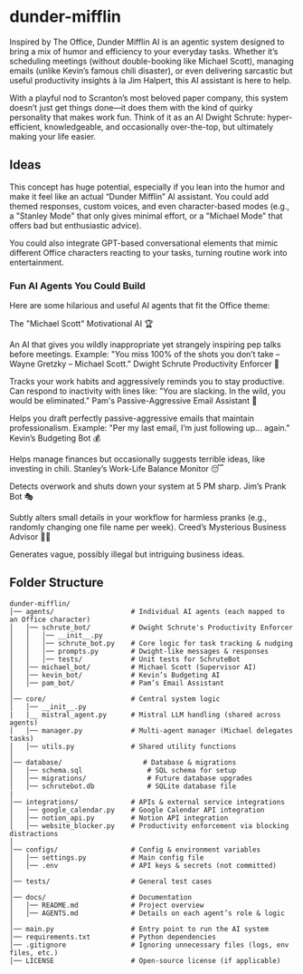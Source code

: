# dunder-mifflin

Inspired by The Office, Dunder Mifflin AI is an agentic system designed to bring a mix of humor and efficiency to your everyday tasks. 
Whether it’s scheduling meetings (without double-booking like Michael Scott), managing emails (unlike Kevin’s famous chili disaster), or even delivering sarcastic but useful productivity insights à la Jim Halpert,
this AI assistant is here to help.

With a playful nod to Scranton’s most beloved paper company, this system doesn’t just get things done—it does them with the kind of quirky personality that makes work fun. 
Think of it as an AI Dwight Schrute: hyper-efficient, knowledgeable, and occasionally over-the-top, but ultimately making your life easier.

## Ideas
This concept has huge potential, especially if you lean into the humor and make it feel like an actual “Dunder Mifflin” AI assistant. You could add themed responses, custom voices, and even character-based modes (e.g., a "Stanley Mode" that only gives minimal effort, or a "Michael Mode" that offers bad but enthusiastic advice).

You could also integrate GPT-based conversational elements that mimic different Office characters reacting to your tasks, turning routine work into entertainment.

### Fun AI Agents You Could Build
Here are some hilarious and useful AI agents that fit the Office theme:

The "Michael Scott" Motivational AI 🏆

An AI that gives you wildly inappropriate yet strangely inspiring pep talks before meetings.
Example: "You miss 100% of the shots you don’t take – Wayne Gretzky – Michael Scott."
Dwight Schrute Productivity Enforcer 💼

Tracks your work habits and aggressively reminds you to stay productive.
Can respond to inactivity with lines like: "You are slacking. In the wild, you would be eliminated."
Pam's Passive-Aggressive Email Assistant 📧

Helps you draft perfectly passive-aggressive emails that maintain professionalism.
Example: "Per my last email, I’m just following up… again."
Kevin’s Budgeting Bot 💰

Helps manage finances but occasionally suggests terrible ideas, like investing in chili.
Stanley’s Work-Life Balance Monitor 😴

Detects overwork and shuts down your system at 5 PM sharp.
Jim’s Prank Bot 🎭

Subtly alters small details in your workflow for harmless pranks (e.g., randomly changing one file name per week).
Creed’s Mysterious Business Advisor 🕵️‍♂️

Generates vague, possibly illegal but intriguing business ideas.


## Folder Structure
```
dunder-mifflin/
│── agents/                   # Individual AI agents (each mapped to an Office character)
│   │── schrute_bot/          # Dwight Schrute's Productivity Enforcer
│   │   │── __init__.py
│   │   │── schrute_bot.py    # Core logic for task tracking & nudging
│   │   │── prompts.py        # Dwight-like messages & responses
│   │   │── tests/            # Unit tests for SchruteBot
│   │── michael_bot/          # Michael Scott (Supervisor AI)
│   │── kevin_bot/            # Kevin’s Budgeting AI
│   │── pam_bot/              # Pam’s Email Assistant
│
│── core/                     # Central system logic
│   │── __init__.py
|   |__ mistral_agent.py      # Mistral LLM handling (shared across agents)
│   │── manager.py            # Multi-agent manager (Michael delegates tasks)
│   │── utils.py              # Shared utility functions
│
│── database/                    # Database & migrations
│   │── schema.sql                # SQL schema for setup
│   │── migrations/               # Future database upgrades
│   │── schrutebot.db             # SQLite database file
|
│── integrations/             # APIs & external service integrations
│   │── google_calendar.py    # Google Calendar API integration
│   │── notion_api.py         # Notion API integration
│   │── website_blocker.py    # Productivity enforcement via blocking distractions
│
│── configs/                  # Config & environment variables
│   │── settings.py           # Main config file
│   │── .env                  # API keys & secrets (not committed)
│
│── tests/                    # General test cases
│
│── docs/                     # Documentation
│   │── README.md             # Project overview
│   │── AGENTS.md             # Details on each agent’s role & logic
│
│── main.py                   # Entry point to run the AI system
│── requirements.txt          # Python dependencies
│── .gitignore                # Ignoring unnecessary files (logs, env files, etc.)
│── LICENSE                   # Open-source license (if applicable)
```